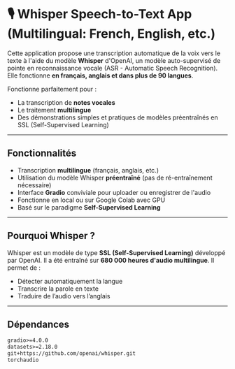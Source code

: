 # 🎙️ Whisper Speech-to-Text App (Multilingual: French, English, etc.)

Cette application propose une transcription automatique de la voix vers le texte à l'aide du modèle **Whisper** d'OpenAI, un modèle auto-supervisé de pointe en reconnaissance vocale (ASR - Automatic Speech Recognition). Elle fonctionne **en français, anglais et dans plus de 90 langues**.

Fonctionne parfaitement pour :
- La transcription de **notes vocales**
- Le traitement **multilingue**
- Des démonstrations simples et pratiques de modèles préentraînés en SSL (Self-Supervised Learning)

---

##  Fonctionnalités

-  Transcription **multilingue** (français, anglais, etc.)
-  Utilisation du modèle Whisper **préentraîné** (pas de ré-entraînement nécessaire)
-  Interface **Gradio** conviviale pour uploader ou enregistrer de l'audio
-  Fonctionne en local ou sur Google Colab avec GPU
-  Basé sur le paradigme **Self-Supervised Learning**

---

## Pourquoi Whisper ?

Whisper est un modèle de type **SSL (Self-Supervised Learning)** développé par OpenAI. Il a été entraîné sur **680 000 heures d'audio multilingue**. Il permet de :

- Détecter automatiquement la langue
- Transcrire la parole en texte
- Traduire de l’audio vers l’anglais

---

## Dépendances

```txt
gradio>=4.0.0
datasets>=2.18.0
git+https://github.com/openai/whisper.git
torchaudio


